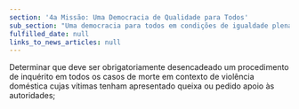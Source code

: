 ```yaml
---
section: '4a Missão: Uma Democracia de Qualidade para Todos'
sub_section: "Uma democracia para todos em condições de igualdade plena"
fulfilled_date: null
links_to_news_articles: null
---
```


Determinar que deve ser obrigatoriamente desencadeado um procedimento de inquérito em todos os casos de morte em contexto de violência doméstica cujas vítimas tenham apresentado queixa ou pedido apoio às autoridades;